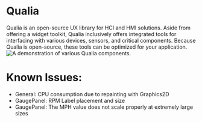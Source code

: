 # Qualia
Qualia is an open-source UX library for HCI and HMI solutions. Aside from offering a widget toolkit, Qualia inclusively offers integrated tools for interfacing with various devices, sensors, and critical components.  Because Qualia is open-source, these tools can be optimized for your application.
![A demonstration of various Qualia components.](https://i.imgur.com/en8rNpp.png)
# Known Issues:
- General: CPU consumption due to repainting with Graphics2D
- GaugePanel: RPM Label placement and size
- GaugePanel: The MPH value does not scale properly at extremely large sizes
